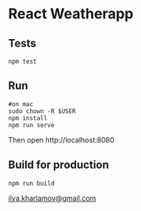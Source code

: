 # React Weatherapp

## Tests
```
npm test
```

## Run
```
#on mac
sudo chown -R $USER
npm install
npm run serve
```
Then open http://localhost:8080

## Build for production
```
npm run build
```

ilya.kharlamov@gmail.com
